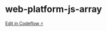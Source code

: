 # web-platform-js-array

[Edit in Codeflow ⚡️](https://stackblitz.com/~/github.com/pranavaselva/web-platform-js-array)
